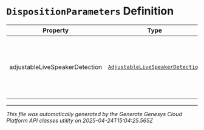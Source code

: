 # `DispositionParameters` Definition

| Property | Type | Required | Description |
|----------|------|----------|-------------|
| adjustableLiveSpeakerDetection | [`AdjustableLiveSpeakerDetection`](adjustablelivespeakerdetection-definition.md) | No | ALSD evaluation inputs and output (isPersonalLikely) of the ALSD detector the last time it ran on the call (could be multiple times) |

---

*This file was automatically generated by the Generate Genesys Cloud Platform API classes utility on 2025-04-24T15:04:25.565Z*